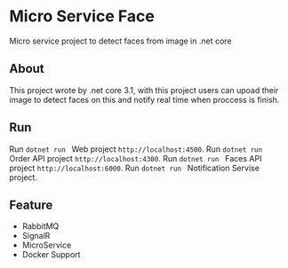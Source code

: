 # Micro Service Face

Micro service project to detect faces from image in .net core

## About

This project wrote by .net core 3.1, with this project users can upoad their image to detect faces on this and notify real time when proccess is finish.

## Run

Run `dotnet run ` Web project `http://localhost:4500`.
Run `dotnet run ` Order API project `http://localhost:4300`.
Run `dotnet run ` Faces API project `http://localhost:6000`.
Run `dotnet run ` Notification Servise project.

## Feature

- RabbitMQ
- SignalR
- MicroService
- Docker Support
